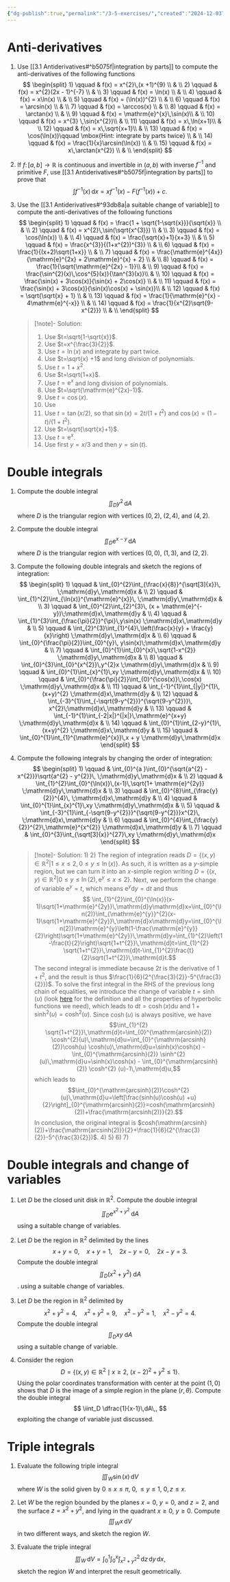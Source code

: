 ```yaml
---
{"dg-publish":true,"permalink":"/3-5-exercises/","created":"2024-12-03T09:48:42.588+01:00","updated":"2024-12-17T12:43:41.950+01:00"}
---
```


# Anti-derivatives

1) Use [[3.1 Antiderivatives#^b5075f\|integration by parts]] to compute the anti-derivatives of the following functions
	$$ \begin{split} 1) \qquad & f(x) = x^{2}\,(x +1)^{9} \\ & \\ 2) \qquad & f(x) = x^{2}(2x - 1)^{-7} \\ & \\ 3) \qquad & f(x) = \ln(x) \\ & \\ 4)  \qquad & f(x) = x\ln(x) \\ & \\ 5)  \qquad & f(x) = (\ln(x))^{2} \\ & \\ 6)  \qquad & f(x) = \arcsin(x) \\ & \\ 7)  \qquad & f(x) = \arccos(x) \\ & \\ 8)  \qquad & f(x) = \arctan(x) \\ & \\ 9)  \qquad & f(x) = \mathrm{e}^{x}\,\sin(x)\\ & \\ 10)  \qquad & f(x) = x^{3} \,\sin(x^{2})\\ & \\ 11)  \qquad & f(x) = x\,\ln(x+1)\\ & \\ 12)  \qquad & f(x) = x\,\sqrt{x+1}\\ & \\ 13) \qquad & f(x) = \cos(\ln(x))\qquad \mbox{Hint: integrate by parts twice} \\ & \\ 14) \qquad & f(x) = \frac{1}{x}\arcsin(\ln(x)) \\ & \\ 15) \qquad & f(x) = x\,\arctan(x^{2}) \\ & \\ \end{split} $$

2) If $f\colon[a,b]\rightarrow \mathbb{R}$ is continuous and invertible in $(a,b)$ with inverse $f^{-1}$ and primitive $F$, use [[3.1 Antiderivatives#^b5075f\|integration by parts]] to prove that 
	$$ \int f^{-1}(x)\,\mathrm{d}x =x f^{-1}(x) - F(f^{-1}(x)) + c .$$

3) Use the [[3.1 Antiderivatives#^93db8a\|a suitable change of variable]] to compute the anti-derivatives of the following functions
	$$ \begin{split} 1) \qquad & f(x) = \frac{1 + \sqrt{1-\sqrt{x}}}{\sqrt{x}}  \\ & \\ 2) \qquad & f(x) =  x^{2}\,\sin(\sqrt{x^{3}}) \\ & \\ 3) \qquad & f(x) =   \cos(\ln(x)) \\ & \\ 4) \qquad & f(x) =   \frac{\sqrt{x}+1}{x+3} \\ & \\ 5) \qquad & f(x) =  \frac{x^{3}}{(1+x^{2})^{3}} \\ & \\ 6) \qquad & f(x) =   \frac{1}{(x+2)\sqrt{1+x}} \\ & \\ 7) \qquad & f(x) =   \frac{\mathrm{e}^{4x}}{\mathrm{e}^{2x} + 2\mathrm{e}^{x} + 2} \\ & \\ 8) \qquad & f(x) =   \frac{1}{\sqrt{\mathrm{e}^{2x} - 1}}\\ & \\ 9) \qquad & f(x) =   \frac{\sin^{2}(x)\,\cos^{5}(x)}{\tan^{3}(x)}\\ & \\ 10) \qquad & f(x) =  \frac{\sin(x) + 3\cos(x)}{\sin(x) + 2\cos(x)} \\ & \\ 11) \qquad & f(x) =   \frac{\sin(x) + 3\cos(x)}{\sin(x)\cos(x) + \sin(x)}\\ & \\ 12) \qquad & f(x) = \sqrt{\sqrt{x} + 1}  \\ & \\ 13) \qquad & f(x) = \frac{1}{\mathrm{e}^{x} - 4\mathrm{e}^{-x}} \\ & \\ 14) \qquad & f(x) = \frac{1}{x^{2}\sqrt{9-x^{2}}}  \\ & \\ \end{split} $$
	>[!note]- Solution:
	>1) Use $t=\sqrt{1-\sqrt{x}}$.
	>2) Use $t=x^{\frac{3}{2}}$.
	>3) Use $t=\ln(x)$ and integrate by part twice.
	>4) Use $t=\sqrt{x} +1$ and long division of polynomials.
	>5) Use $t=1+x^2$.
	>6) Use $t=\sqrt{1+x}$.
	>7) Use $t=\mathrm{e}^x$ and long division of polynomials.
	>8) Use $t=\sqrt{\mathrm{e}^{2x}-1}$.
	>9) Use $t=\cos(x)$. 
	>10) Use
	>11) Use $t=\tan(x/2)$, so that $\sin(x)=2t/(1+t^2)$ and $\cos(x)=(1-t)/(1+t^2)$. 
	>12) Use $t=\sqrt{\sqrt{x}+1}$.
	>13) Use $t=\mathrm{e}^x$.
	>14) Use first $y=x/3$ and then $y=\sin(t)$. 

# Double integrals 

1) Compute the double integral
	$$ \iint_{D}y^{2}\,\mathrm{d}A$$
	where $D$ is the triangular region with vertices $(0,2)$, $(2,4)$, and $(4,2)$.

2) Compute the double integral
	$$ \iint_{D}\mathrm{e}^{x-y}\,\mathrm{d}A $$
	where $D$ is the triangular region with vertices $(0,0)$, $(1,3)$, and $(2,2)$.

3) Compute the following double integrals and sketch the regions of integration:
	$$ \begin{split} 1) \qquad & \int_{0}^{2}\int_{\frac{x}{8}}^{\sqrt[3]{x}}\, \;\mathrm{d}y\,\mathrm{d}x & \\ 2) \qquad & \int_{1}^{2}\int_{\ln(x)}^{\mathrm{e}^{x}}\, \;\mathrm{d}y\,\mathrm{d}x & \\ 3) \qquad & \int_{0}^{2}\int_{2}^{3}\, (x + \mathrm{e}^{-y})\;\mathrm{d}x\,\mathrm{d}y & \\ 4)  \qquad & \int_{1}^{3}\int_{\frac{\pi}{2}}^{\pi}\,y\sin(x) \;\mathrm{d}x\,\mathrm{d}y & \\ 5)  \qquad & \int_{2}^{3}\int_{1}^{4}\,\left(\frac{x}{y} + \frac{y}{x}\right) \;\mathrm{d}y\,\mathrm{d}x & \\ 6)  \qquad & \int_{0}^{\frac{\pi}{2}}\int_{0}^{y}\, y\sin(x)\;\mathrm{d}x\,\mathrm{d}y & \\ 7)  \qquad & \int_{0}^{1}\int_{0}^{x}\,\sqrt{1-x^{2}} \;\mathrm{d}y\,\mathrm{d}x & \\ 8)  \qquad & \int_{0}^{3}\int_{0}^{x^{2}}\,y^{2}x \;\mathrm{d}y\,\mathrm{d}x & \\ 9)  \qquad & \int_{0}^{1}\int_{x}^{1}\,xy \;\mathrm{d}y\,\mathrm{d}x & \\ 10)  \qquad & \int_{0}^{\frac{\pi}{2}}\int_{0}^{\cos(x)}\,\cos(x) \;\mathrm{d}y\,\mathrm{d}x & \\ 11)  \qquad & \int_{-1}^{1}\int_{|y|}^{1}\,(x+y)^{2} \;\mathrm{d}x\,\mathrm{d}y & \\ 12)  \qquad & \int_{-3}^{1}\int_{-\sqrt{9-y^{2}}}^{\sqrt{9-y^{2}}}\, x^{2}\;\mathrm{d}x\,\mathrm{d}y & \\ 13) \qquad & \int_{-1}^{1}\int_{-2|x|}^{|x|}\,\mathrm{e}^{x+y} \;\mathrm{d}y\,\mathrm{d}x & \\ 14) \qquad & \int_{0}^{1}\int_{2-y}^{1}\,(x+y)^{2} \;\mathrm{d}x\,\mathrm{d}y & \\ 15) \qquad & \int_{0}^{1}\int_{1}^{\mathrm{e}^{x}}\,x + y \;\mathrm{d}y\,\mathrm{d}x \end{split} $$

4) Compute the following integrals by changing the order of integration:
	$$ \begin{split} 1) \qquad & \int_{0}^{a }\int_{0}^{\sqrt{a^{2} - x^{2}}}\sqrt{a^{2} - y^{2}}\, \;\mathrm{d}y\,\mathrm{d}x & \\ 2)  \qquad & \int_{1}^{2}\int_{0}^{\ln(x)}\,(x-1)\,\sqrt{1+ \mathrm{e}^{2y}} \;\mathrm{d}y\,\mathrm{d}x & \\ 3)  \qquad & \int_{0}^{8}\int_{\frac{y}{2}}^{4}\, \;\mathrm{d}x\,\mathrm{d}y & \\ 4)  \qquad & \int_{0}^{1}\int_{x}^{1}\,xy \;\mathrm{d}y\,\mathrm{d}x & \\ 5)  \qquad & \int_{-3}^{1}\int_{-\sqrt{9-y^{2}}}^{\sqrt{9-y^{2}}}x^{2}\, \;\mathrm{d}x\,\mathrm{d}y & \\ 6)  \qquad & \int_{0}^{4}\int_{\frac{y}{2}}^{2}\,\mathrm{e}^{x^{2}} \;\mathrm{d}x\,\mathrm{d}y & \\ 7)  \qquad & \int_{0}^{3}\int_{\sqrt[3]{x}}^{27}\,xy \;\mathrm{d}y\,\mathrm{d}x \end{split} $$
	>[!note]- Solution:
	>1)
	>2) The region of integration reads $D=\{(x,y)\in\mathbb{R}^{2}|1\leq x\leq 2, 0\leq y\leq \ln(x)\}$. As such, it is written as a $y$-simple region, but we can turn it into an $x$-simple region writing $D=\{(x,y)\in\mathbb{R}^{2}|0\leq y\leq \ln(2),\mathrm{e}^{y}\leq x\leq 2\}$. Next, we perform the change of variable $\mathrm{e}^{y}=t$, which means $\mathrm{e}^{y}\mathrm{d}y=\mathrm{d}t$ and thus
	>	$$ \int_{1}^{2}\int_{0}^{\ln(x)}(x-1)\sqrt{1+\mathrm{e}^{2y}}\,\mathrm{d}y\mathrm{d}x=\int_{0}^{\ln(2)}\int_{\mathrm{e}^{y}}^{2}(x-1)\sqrt{1+\mathrm{e}^{2y}}\,\mathrm{d}x\mathrm{d}y=\int_{0}^{\ln(2)}\mathrm{e}^{y}\left(1-\frac{\mathrm{e}^{y}}{2}\right)\sqrt{1+\mathrm{e}^{2y}}\,\mathrm{d}y=\int_{1}^{2}\left(1-\frac{t}{2}\right)\sqrt{1+t^{2}}\,\mathrm{d}t=\int_{1}^{2} \sqrt{1+t^{2}}\,\mathrm{d}t-\int_{1}^{2}\frac{t}{2}\sqrt{1+t^{2}}\,\mathrm{d}t.$$
	>	The second integral is immediate because $2t$ is the derivative of $1+t^{2}$, and the result is thus $\frac{1}{6}(2^{\frac{3}{2}}-5^{\frac{3}{2}})$. To solve the first integral in the RHS of the previous long chain of equalities, we introduce the change of variable $t=\sinh(u)$ (look [here](https://en.wikipedia.org/wiki/Hyperbolic_functions) for the definition and all the properties of hyperbolic functions we need), which leads to $\mathrm{d}t=\cosh(x)\mathrm{d}u$ and $1+\sinh^{2}(u)=\cosh^{2}(u)$. Since $\cosh(u)$ is always positive, we have
	>		$$\int_{1}^{2} \sqrt{1+t^{2}}\,\mathrm{d}t=\int_{0}^{\mathrm{arcsinh}(2)} \cosh^{2}(u)\,\mathrm{d}u=\int_{0}^{\mathrm{arcsinh}(2)}\cosh(u) \cosh(u)\,\mathrm{d}u=\sinh(x)\cosh(x) - \int_{0}^{\mathrm{arcsinh}(2)} \sinh^{2}(u)\,\mathrm{d}u=\sinh(x)\cosh(x) - \int_{0}^{\mathrm{arcsinh}(2)} \cosh^{2} (u)-1\,\mathrm{d}u,$$
	>		which leads to
	>			$$\int_{0}^{\mathrm{arcsinh}(2)}\cosh^{2}(u)\,\mathrm{d}u=\left[\frac{sinh(u)\cosh(u) +u}{2}\right]_{0}^{\mathrm{arcsinh}(2)}=cosh(\mathrm{arcsinh}(2))+\frac{\mathrm{arcsinh(2)}}{2}.$$
	>			In conclusion, the original integral is $cosh(\mathrm{arcsinh}(2))+\frac{\mathrm{arcsinh(2)}}{2}+\frac{1}{6}(2^{\frac{3}{2}}-5^{\frac{3}{2}})$. 
	>4)
	>5)
	>6)
	>7)


# Double integrals and change of variables

1) Let $D$ be the closed unit disk in $\mathbb{R}^{2}$. Compute the double integral
	$$ \iint_{D}\mathrm{e}^{x^2 + y^{2}}\;\mathrm{d}A$$
	using a suitable change of variables.

2) Let $D$ be the region in $\mathbb{R}^{2}$ delimited by the lines
	$$ x+y=0,\quad x+y=1,\quad 2x-y=0,\quad 2x-y=3 . $$
	Compute the double integral
	$$ \iint_{D}(x^{2} + y^{2})\;\mathrm{d}A $$.
	using a suitable change of variables.

3) Let $D$ be the region in $\mathbb{R}^2$ delimited by
	$$ x^2 + y^2 = 4,\quad  x^2 + y^2 = 9, \quad x^2 - y^2 = 1, \quad x^{2 }- y^{2} = 4.$$
	Compute the double integral 
	$$ \iint_{D}xy\;\mathrm{d}A $$
	using a suitable change of variable.

4) Consider the region
	$$ D=\left\lbrace (x,y)\in \mathbb{R}^2 \mid x\geq 2,\: (x-2)^2+y^{2}\leq 1 \right\rbrace . $$
	Using the polar coordinates transformation with center at the point $(1,0)$ shows that $D$ is the image of a simple region in the plane $(r,\theta)$. Compute the double integral 
	$$ \iint_D \dfrac{1}{x-1}\,dA\,, $$
	exploiting the change of variable just discussed.


# Triple integrals

1)  Evaluate the following triple integral
	$$ \iiint_{W} \sin(x)\,\mathrm{d}V $$
	where $W$ is the solid given by $0\leq x\leq \pi$, $0,\leq y\leq 1$, $0, z\leq x$.

2) Let $W$ be the region bounded by the planes $x=0$, $y = 0$, and $z=2$, and the surface $z = x^{2} + y^{2}$, and lying in the quadrant $x \geq 0$, $y\geq  0$. Compute 
	$$ \iiint_{W}x\,\mathrm{d}V $$
	in two different ways, and sketch the region $W$.

3) Evaluate the triple integral
	$$ \iiint_{W}\,\mathrm{d}V=\int_{0}^{1}\int_{0}^{x}\int_{x^{2} + y^{2}}^{2}\,\mathrm{d}z\,\mathrm{d}y \,\mathrm{d}x, $$
	sketch the region $W$ and interpret the result geometrically.

